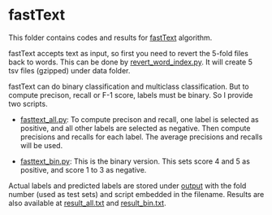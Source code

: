 fastText
=============

This folder contains codes and results for [fastText](https://github.com/facebookresearch/fastText) algorithm.

fastText accepts text as input, so first you need to revert the 5-fold files back to words. This can be done by [revert_word_index.py](scripts/revert_word_index.py). It will create 5 tsv files (gzipped) under data folder.

fastText can do binary classification and multiclass classification. But to compute precison, recall or F-1 score, labels must be binary. So I provide two scripts.

- [fasttext_all.py](scripts/fasttext_all.py): To compute precison and recall, one label is selected as positive, and all other labels are selected as negative. Then compute precisions and recalls for each label. The average precisions and recalls will be used.

- [fasttext_bin.py](scripts/fasttext_bin.py): This is the binary version. This sets score 4 and 5 as positive, and score 1 to 3 as negative.

Actual labels and predicted labels are stored under [output](output) with the fold number (used as test sets) and script embedded in the filename. Results are also available at [result_all.txt](output/result_all.txt) and [result_bin.txt](output/result_bin.txt).
